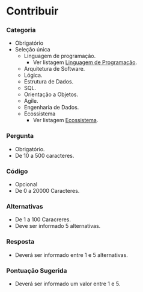 # Contribuir

### Categoria

- Obrigatório
- Seleção única
  -   Linguagem de programação.
      -   Ver listagem [Linguagem de Programação](https://google.com).
  -   Arquitetura de Software.
  -   Lógica.
  -   Estrutura de Dados.
  -   SQL.
  -   Orientação a Objetos.
  -   Agile.
  -   Engenharia de Dados.
  -   Ecossistema
      -   Ver listagem [Ecossistema](https://google.com).
  
### Pergunta

- Obrigatório.
- De 10 a 500 caracteres.
  
###  Código

- Opcional
- De 0 a 20000 Caracteres.

### Alternativas

- De 1 a 100 Caracreres.
- Deve ser informado 5 alternativas.

### Resposta

- Deverá ser informado entre 1 e 5 alternativas.

### Pontuação Sugerida

- Deverá ser informado um valor entre 1 e 5.